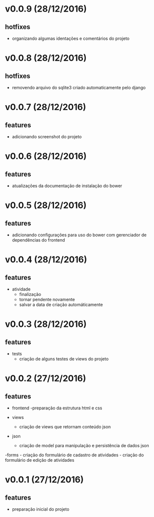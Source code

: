 v0.0.9 (28/12/2016)
===================
## hotfixes
- organizando algumas identações e comentários do projeto

v0.0.8 (28/12/2016)
===================
## hotfixes
- removendo arquivo do sqlite3 criado automaticamente pelo django

v0.0.7 (28/12/2016)
===================
## features
- adicionando screenshot do projeto

v0.0.6 (28/12/2016)
===================
## features
- atualizações da documentação de instalação do bower

v0.0.5 (28/12/2016)
===================
## features
- adicionando configurações para uso do bower com gerenciador de dependências do frontend

v0.0.4 (28/12/2016)
===================
## features
- atividade
    - finalização
    - tornar pendente novamente
    - salvar a data de criação automáticamente

v0.0.3 (28/12/2016)
===================
## features
- tests
    - criação de alguns testes de views do projeto

v0.0.2 (27/12/2016)
===================
## features
- frontend
    -preparação da estrutura html e css

- views
    - criação de views que retornam conteúdo json

- json
    - criação de model para manipulação e persistência de dados json

-forms
    - criação do formulário de cadastro de atividades
    - criação do formulário de edição de atividades

v0.0.1 (27/12/2016)
===================
## features
- preparação inicial do projeto
